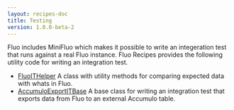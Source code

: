 ```yaml
---
layout: recipes-doc
title: Testing
version: 1.0.0-beta-2
---
```

Fluo includes MiniFluo which makes it possible to write an integeration test that
runs against a real Fluo instance.  Fluo Recipes provides the following utility
code for writing an integration test.

 * [FluoITHelper][1] A class with utility methods for comparing expected data with whats in Fluo.
 * [AccumuloExportITBase][2] A base class for writing an integration test that exports data from Fluo to an external Accumulo table.

[1]: /apidocs/1.0.0-beta-2/full/io/fluo/recipes/test/FluoITHelper.html
[2]: /apidocs/1.0.0-beta-2/full/io/fluo/recipes/test/AccumuloExportITBase.html
